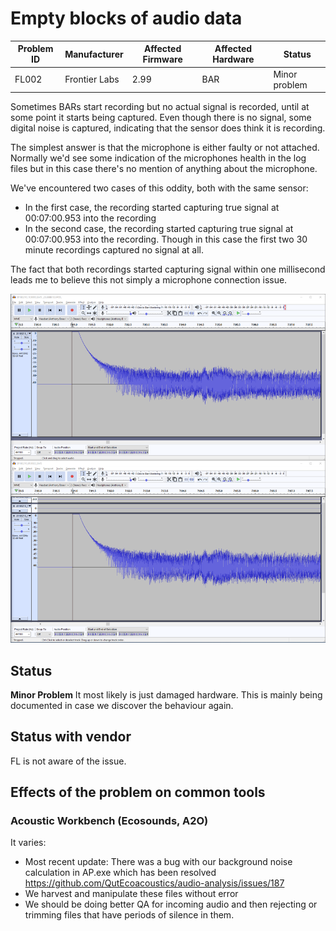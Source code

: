 # Empty blocks of audio data

| Problem ID | Manufacturer  | Affected Firmware | Affected Hardware | Status        |
| ---------- | ------------- | ----------------- | ----------------- | ------------- |
| FL002      | Frontier Labs | 2.99              | BAR               | Minor problem |



Sometimes BARs start recording but no actual signal is recorded, until at some point
it starts being captured. Even though there is no signal, some digital noise is captured, indicating that the
sensor does think it is recording.

The simplest answer is that the microphone is either faulty or not attached.
Normally we'd see some indication of the microphones health in the log files but
in this case there's no mention of anything about the microphone. 

We've encountered two cases of this oddity, both with the same sensor:
- In the first case, the recording started capturing true
signal at 00:07:00.953 into the recording
- In the second case, the recording started capturing true
signal at 00:07:00.953 into the recording. Though in this case the first two 30
minute recordings captured no signal at all.

The fact that both recordings started capturing signal within one millisecond
leads me to believe this not simply a microphone connection issue.

![example of problem](../media/BARs_weird_signal.png)

## Status
**Minor Problem** It most likely is just damaged hardware. This is mainly being
documented in case we discover the behaviour again.

## Status with vendor

FL is not aware of the issue.

## Effects of the problem on common tools

### Acoustic Workbench (Ecosounds, A2O)
It varies:

-   Most recent update: There was a bug with our background noise calculation in AP.exe
    which has been resolved <https://github.com/QutEcoacoustics/audio-analysis/issues/187>
-   We harvest and manipulate these files without error
-   We should be doing better QA for incoming audio and then rejecting or
    trimming files that have periods of silence in them.
